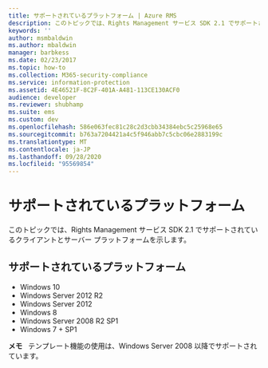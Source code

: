 ```yaml
---
title: サポートされているプラットフォーム | Azure RMS
description: このトピックでは、Rights Management サービス SDK 2.1 でサポートされているクライアントとサーバー プラットフォームを示します。
keywords: ''
author: msmbaldwin
ms.author: mbaldwin
manager: barbkess
ms.date: 02/23/2017
ms.topic: how-to
ms.collection: M365-security-compliance
ms.service: information-protection
ms.assetid: 4E46521F-8C2F-401A-A481-113CE130ACF0
audience: developer
ms.reviewer: shubhamp
ms.suite: ems
ms.custom: dev
ms.openlocfilehash: 586e063fec81c28c2d3cbb34384ebc5c25968e65
ms.sourcegitcommit: b763a7204421a4c5f946abb7c5cbc06e2883199c
ms.translationtype: MT
ms.contentlocale: ja-JP
ms.lasthandoff: 09/28/2020
ms.locfileid: "95569854"
---
```

# <a name="supported-platforms"></a>サポートされているプラットフォーム

このトピックでは、Rights Management サービス SDK 2.1 でサポートされているクライアントとサーバー プラットフォームを示します。

## <a name="supported-platforms"></a>サポートされているプラットフォーム

-   Windows 10
-   Windows Server 2012 R2
-   Windows Server 2012
-   Windows 8
-   Windows Server 2008 R2 SP1
-   Windows 7 + SP1

**メモ**   テンプレート機能の使用は、Windows Server 2008 以降でサポートされています。

